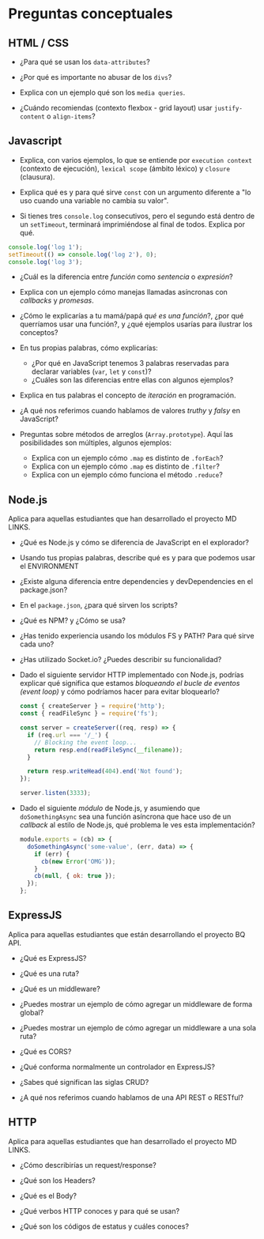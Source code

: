# Preguntas conceptuales

## HTML / CSS

* ¿Para qué se usan los `data-attributes`?

* ¿Por qué es importante no abusar de los `divs`?

* Explica con un ejemplo qué son los `media queries`.

* ¿Cuándo recomiendas (contexto flexbox - grid layout) usar `justify-content` o
   `align-items`?

## Javascript

* Explica, con varios ejemplos, lo que se entiende por `execution context`
   (contexto de ejecución), `lexical scope` (ámbito léxico) y `closure`
   (clausura).

* Explica qué es y para qué sirve `const` con un argumento diferente a "lo uso
   cuando una variable no cambia su valor".

* Si tienes tres `console.log` consecutivos, pero el segundo está dentro de un
   `setTimeout`, terminará imprimiéndose al final de todos. Explica por qué.
```js
console.log('log 1');
setTimeout(() => console.log('log 2'), 0);
console.log('log 3');
```

* ¿Cuál es la diferencia entre _función_ como _sentencia_ o _expresión_?

* Explica con un ejemplo cómo manejas llamadas asíncronas con _callbacks_ y
   _promesas_.

* ¿Cómo le explicarías a tu mamá/papá _qué es una función_?, ¿por qué
    querríamos usar una función?, y ¿qué ejemplos usarías para ilustrar los
    conceptos?

* En tus propias palabras, cómo explicarías:

    * ¿Por qué en JavaScript tenemos 3 palabras reservadas para declarar
      variables (`var`, `let` y `const`)?
    * ¿Cuáles son las diferencias entre ellas con algunos ejemplos?

* Explica en tus palabras el concepto de _iteración_ en programación.

* ¿A qué nos referimos cuando hablamos de valores _truthy_ y _falsy_ en
    JavaScript?

* Preguntas sobre métodos de arreglos (`Array.prototype`). Aquí las
    posibilidades son múltiples, algunos ejemplos:

   * Explica con un ejemplo cómo `.map` es distinto de `.forEach`?
   * Explica con un ejemplo cómo `.map` es distinto de `.filter`?
   * Explica con un ejemplo cómo funciona el método `.reduce`?

## Node.js

Aplica para aquellas estudiantes que han desarrollado el proyecto MD LINKS. 

* ¿Qué es Node.js y cómo se diferencia de JavaScript en el explorador?

* Usando tus propias palabras, describe qué es y para que podemos usar el ENVIRONMENT

* ¿Existe alguna diferencia entre dependencies y devDependencies en el package.json?

* En el `package.json`, ¿para qué sirven los scripts?

* ¿Qué es NPM? y ¿Cómo se usa?

* ¿Has tenido experiencia usando los módulos FS y PATH? Para qué sirve cada uno?

* ¿Has utilizado Socket.io? ¿Puedes describir su funcionalidad?

* Dado el siguiente servidor HTTP implementado con Node.js, podrías explicar
  qué significa que estamos _bloqueando el bucle de eventos (event loop)_ y
  cómo podríamos hacer para evitar bloquearlo?

  ```js
  const { createServer } = require('http');
  const { readFileSync } = require('fs');

  const server = createServer((req, resp) => {
    if (req.url === '/_') {
      // Blocking the event loop...
      return resp.end(readFileSync(__filename));
    }

    return resp.writeHead(404).end('Not found');
  });

  server.listen(3333);
  ```

* Dado el siguiente _módulo_ de Node.js, y asumiendo que `doSomethingAsync` sea
  una función asíncrona que hace uso de un _callback_ al estilo de Node.js, qué
  problema le ves esta implementación?

  ```js
  module.exports = (cb) => {
    doSomethingAsync('some-value', (err, data) => {
      if (err) {
        cb(new Error('OMG'));
      }
      cb(null, { ok: true });
    });
  };
  ```

## ExpressJS

Aplica para aquellas estudiantes que están desarrollando el proyecto BQ API.

* ¿Qué es ExpressJS?

* ¿Qué es una ruta?

* ¿Qué es un middleware?

* ¿Puedes mostrar un ejemplo de cómo agregar un middleware de forma global?

* ¿Puedes mostrar un ejemplo de cómo agregar un middleware a una sola ruta?

* ¿Qué es CORS?

* ¿Qué conforma normalmente un controlador en ExpressJS?

* ¿Sabes qué significan las siglas CRUD?

* ¿A qué nos referimos cuando hablamos de una API REST o RESTful?

## HTTP

Aplica para aquellas estudiantes que han desarrollado el proyecto MD LINKS. 

* ¿Cómo describirías un request/response?

* ¿Qué son los Headers?

* ¿Qué es el Body?

* ¿Qué verbos HTTP conoces y para qué se usan?

* ¿Qué son los códigos de estatus y cuáles conoces?
